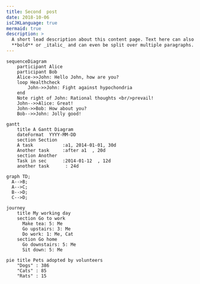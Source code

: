 ```yaml
---
title: Second  post
date: 2018-10-06
isCJKLanguage: true
mermaid: true
description: >
  A short lead description about this content page. Text here can also be
  **bold** or _italic_ and can even be split over multiple paragraphs.
---
```


<script type="module"> import mermaid from 'https://cdn.jsdelivr.net/npm/mermaid/dist/mermaid.esm.min.mjs'; mermaid.initialize({ startOnLoad: true }); </script> 

```mermaid
sequenceDiagram
    participant Alice
    participant Bob
    Alice->>John: Hello John, how are you?
    loop Healthcheck
        John->>John: Fight against hypochondria
    end
    Note right of John: Rational thoughts <br/>prevail!
    John-->>Alice: Great!
    John->>Bob: How about you?
    Bob-->>John: Jolly good!
```



```mermaid
gantt
    title A Gantt Diagram
    dateFormat  YYYY-MM-DD
    section Section
    A task           :a1, 2014-01-01, 30d
    Another task     :after a1  , 20d
    section Another
    Task in sec      :2014-01-12  , 12d
    another task      : 24d
```

```mermaid
graph TD;
  A-->B;
  A-->C;
  B-->D;
  C-->D;
```

```mermaid
journey
    title My working day
    section Go to work
      Make tea: 5: Me
      Go upstairs: 3: Me
      Do work: 1: Me, Cat
    section Go home
      Go downstairs: 5: Me
      Sit down: 5: Me
```

```mermaid
pie title Pets adopted by volunteers
    "Dogs" : 386
    "Cats" : 85
    "Rats" : 15
```